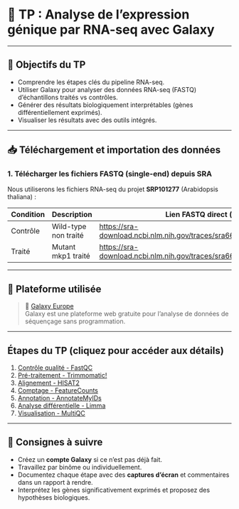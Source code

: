 # 🧬 TP : Analyse de l’expression génique par RNA-seq avec Galaxy

---

## 🎯 Objectifs du TP

- Comprendre les étapes clés du pipeline RNA-seq.
- Utiliser Galaxy pour analyser des données RNA-seq (FASTQ) d’échantillons traités vs contrôles.
- Générer des résultats biologiquement interprétables (gènes différentiellement exprimés).
- Visualiser les résultats avec des outils intégrés.

---


## 📥 Téléchargement et importation des données

### 1. Télécharger les fichiers FASTQ (single-end) depuis SRA

Nous utiliserons les fichiers RNA-seq du projet **SRP101277** (Arabidopsis thaliana) :  

| Condition | Description            | Lien FASTQ direct (clique droit → copier l'adresse) |
|-----------|------------------------|-----------------------------------------------------|
| Contrôle  | Wild-type non traité   | https://sra-download.ncbi.nlm.nih.gov/traces/sra66/SRR/005419/SRR5309277/SRR5309277.fastq.gz |
| Traité    | Mutant mkp1 traité     | https://sra-download.ncbi.nlm.nih.gov/traces/sra66/SRR/005419/SRR5309278/SRR5309278.fastq.gz |

---

## 🧰 Plateforme utilisée

> 🔗 [Galaxy Europe](https://usegalaxy.eu)  
Galaxy est une plateforme web gratuite pour l’analyse de données de séquençage sans programmation.

---

## Étapes du TP (cliquez pour accéder aux détails)

1. [Contrôle qualité - FastQC](./1-fastqc.md)  
2. [Pré-traitement - Trimmomatic!](./2-trim-galore.md)  
3. [Alignement - HISAT2](./3-hisat2.md)  
4. [Comptage - FeatureCounts](./4-featurecounts.md)
5. [Annotation - AnnotateMyIDs](./5-AnnotateMyIDs.md)
6. [Analyse différentielle - Limma](./5-deseq2.md)  
7. [Visualisation - MultiQC](./6-visualisation.md)


---

## 📝 Consignes à suivre

- Créez un **compte Galaxy** si ce n’est pas déjà fait.
- Travaillez par binôme ou individuellement.
- Documentez chaque étape avec des **captures d’écran** et commentaires dans un rapport à rendre.
- Interprétez les gènes significativement exprimés et proposez des hypothèses biologiques.


